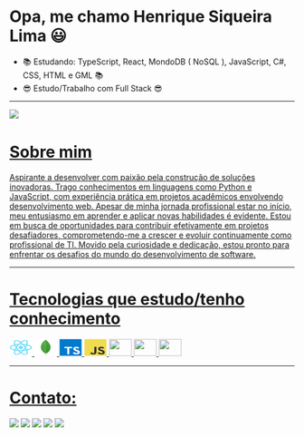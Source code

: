#  Opa, me chamo Henrique Siqueira Lima 😃

<ul>
<li> 📚 Estudando: TypeScript, React, MondoDB ( NoSQL ), JavaScript, C#, CSS, HTML e GML 📚</li>
<li> 😎 Estudo/Trabalho com Full Stack 😎</li>
</ul>

<hr/>

<link rel="stylesheet" href="https://cdn.jsdelivr.net/gh/devicons/devicon@v2.15.1/devicon.min.css">

<i class="devicon-html5-plain"></i>
          

<a href="https://beacons.ai/HenriqueSL15">
<img height="180em" src="https://github-readme-stats.vercel.app/api?username=HenriqueSL15&show_icons=true&theme=dark&include_all_commits=true&count_private=true"/>
<!-- <img height="180em" src="https://github-readme-stats.vercel.app/api/top_langs/?username=HenriqueSL15&layout=compact&langs_count=16&theme=dark"/>-->


# Sobre mim
Aspirante a desenvolver com paixão pela construção de soluções inovadoras. Trago conhecimentos em linguagens como Python e JavaScript, com experiência prática em projetos acadêmicos envolvendo desenvolvimento web. Apesar de minha jornada profissional estar no início, meu entusiasmo em aprender e aplicar novas habilidades é evidente. Estou em busca de oportunidades para contribuir efetivamente em projetos desafiadores, comprometendo-me a crescer e evoluir continuamente como profissional de TI. Movido pela curiosidade e dedicação, estou pronto para enfrentar os desafios do mundo do desenvolvimento de software.

<hr/>
  
# Tecnologias que estudo/tenho conhecimento
<img src="https://github.com/devicons/devicon/blob/master/icons/react/react-original.svg" height="30" width="40"> 
<img src="https://github.com/devicons/devicon/blob/master/icons/mongodb/mongodb-original.svg" height="30" width="40"> 
<img src="https://github.com/devicons/devicon/blob/master/icons/typescript/typescript-original.svg" height="30" width="40"> 
<img src="https://github.com/devicons/devicon/blob/master/icons/javascript/javascript-original.svg" height="30" width="40"> 
<img src="https://cdn.jsdelivr.net/gh/devicons/devicon/icons/csharp/csharp-original.svg" height="30" width="40"/>
<img src="https://cdn.jsdelivr.net/gh/devicons/devicon/icons/css3/css3-original.svg" height="30" width="40" />
<img src="https://cdn.jsdelivr.net/gh/devicons/devicon/icons/html5/html5-original.svg" height="30" width="40" />

<hr/>

# Contato:
<div>
<a href="https://www.linkedin.com/in/henrique-siqueira-lima-001219237/" target="_blank"><img src="https://img.shields.io/badge/LinkedIn-0077B5?style=for-the-badge&logo=linkedin&logoColor=white" target="_blank"></a>
<a href="https://www.youtube.com/c/HenryByte" target="_blank"><img src="https://img.shields.io/badge/YouTube-FF0000?style=for-the-badge&logo=youtube&logoColor=white" target="_blank"></a>
<a href="https://twitter.com/byte_henry" target="_blank"><img src="https://img.shields.io/badge/Twitter-1DA1F2?style=for-the-badge&logo=twitter&logoColor=white" target="_blank"></a>
<a href="https://www.facebook.com/profile.php?id=100017863248792" target="_blank"><img src="https://img.shields.io/badge/Facebook-1877F2?style=for-the-badge&logo=facebook&logoColor=white" target="_blank"></a>
<a href="mailto:henrynyyls@gmail.com" target="_blank"><img src="https://img.shields.io/badge/Gmail-D14836?style=for-the-badge&logo=gmail&logoColor=white" target="_blank"></a>
